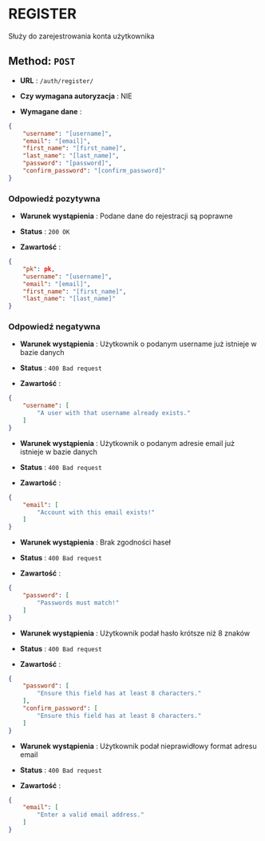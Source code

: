 # REGISTER

Służy do zarejestrowania konta użytkownika

## Method: ` POST `

- **URL** : `/auth/register/`

- **Czy wymagana autoryzacja** : NIE

- **Wymagane dane** : 
```json
{
    "username": "[username]",
    "email": "[email]",
    "first_name": "[first_name]",
    "last_name": "[last_name]",
    "password": "[password]",
    "confirm_password": "[confirm_password]"
}
```

### Odpowiedź pozytywna

- **Warunek wystąpienia** : Podane dane do rejestracji są poprawne

- **Status** : ` 200 OK `

- **Zawartość** :
```json
{
    "pk": pk,
    "username": "[username]",
    "email": "[email]",
    "first_name": "[first_name]",
    "last_name": "[last_name]"
}
```

### Odpowiedź negatywna

- **Warunek wystąpienia** : Użytkownik o podanym username już istnieje w bazie danych
- **Status** : ` 400 Bad request `

- **Zawartość** :

```json
{
    "username": [
        "A user with that username already exists."
    ]
}
```

- **Warunek wystąpienia** : Użytkownik o podanym adresie email już istnieje w bazie danych
- **Status** : ` 400 Bad request `

- **Zawartość** :

```json
{
    "email": [
        "Account with this email exists!"
    ]
}
```

- **Warunek wystąpienia** : Brak zgodności haseł
- **Status** : ` 400 Bad request `

- **Zawartość** :

```json
{
    "password": [
        "Passwords must match!"
    ]
}
```

- **Warunek wystąpienia** : Użytkownik podał hasło krótsze niż 8 znaków
- **Status** : ` 400 Bad request `

- **Zawartość** :

```json
{
    "password": [
        "Ensure this field has at least 8 characters."
    ],
    "confirm_password": [
        "Ensure this field has at least 8 characters."
    ]
}
```

- **Warunek wystąpienia** : Użytkownik podał nieprawidłowy format adresu email
- **Status** : ` 400 Bad request `

- **Zawartość** :

```json
{
    "email": [
        "Enter a valid email address."
    ]
}
```





